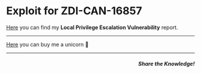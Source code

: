 # Exploit for ZDI-CAN-16857
<a href="https://lucabarile.github.io/Blog/cve-2022-0002/index.html" target="_blank" rel="noopener noreferrer">Here</a> you can find my <b>Local Privilege Escalation Vulnerability</b> report.<br>
<hr>
<a href="https://www.buymeacoffee.com/LucaBarile" target="_blank" rel="noopener noreferrer">Here</a> you can buy me a unicorn &#129412;
<hr>
<h5 align="right">Share the Knowledge!</h5>
